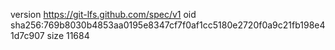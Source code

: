 version https://git-lfs.github.com/spec/v1
oid sha256:769b8030b4853aa0195e8347cf7f0af1cc5180e2720f0a9c21fb198e41d7c907
size 11684
